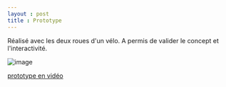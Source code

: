 ```yaml
---
layout : post
title : Prototype
---
```



Réalisé avec les deux roues d'un vélo.  A permis de valider le concept et l'interactivité.

![image](http://img.youtube.com/vi/h2qt2oX7weU/0.jpg)

[prototype en vidéo](http://youtu.be/h2qt2oX7weU)



